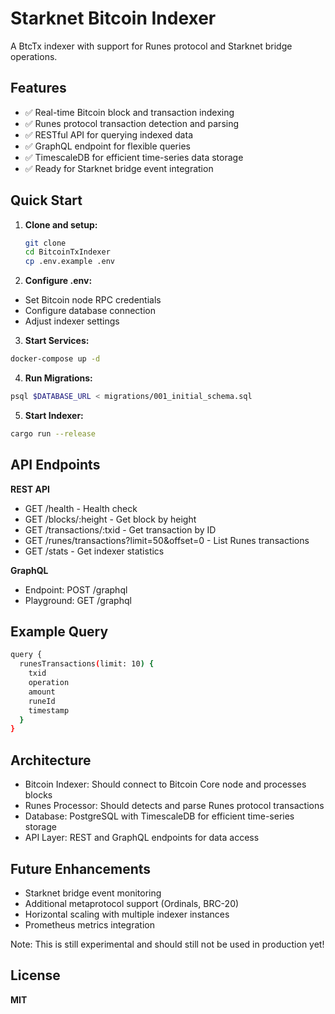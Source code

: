 # Starknet Bitcoin Indexer

A BtcTx indexer with support for Runes protocol and Starknet bridge operations.

## Features

- ✅ Real-time Bitcoin block and transaction indexing
- ✅ Runes protocol transaction detection and parsing
- ✅ RESTful API for querying indexed data
- ✅ GraphQL endpoint for flexible queries
- ✅ TimescaleDB for efficient time-series data storage
- ✅ Ready for Starknet bridge event integration

## Quick Start

1. **Clone and setup:**
   ```bash
   git clone
   cd BitcoinTxIndexer
   cp .env.example .env
   ```
2. **Configure .env:**
- Set Bitcoin node RPC credentials
- Configure database connection
- Adjust indexer settings

3. **Start Services:**
```bash
docker-compose up -d
```

4. **Run Migrations:**
```bash
psql $DATABASE_URL < migrations/001_initial_schema.sql
```

5. **Start Indexer:**
```bash
cargo run --release
```
## API Endpoints

**REST API**
- GET /health - Health check
- GET /blocks/:height - Get block by height
- GET /transactions/:txid - Get transaction by ID
- GET /runes/transactions?limit=50&offset=0 - List Runes transactions
- GET /stats - Get indexer statistics

**GraphQL**
- Endpoint: POST /graphql
- Playground: GET /graphql
## Example Query

```bash
query {
  runesTransactions(limit: 10) {
    txid
    operation
    amount
    runeId
    timestamp
  }
}
```
## Architecture

- Bitcoin Indexer: Should connect to Bitcoin Core node and processes blocks
- Runes Processor: Should detects and parse Runes protocol transactions
- Database: PostgreSQL with TimescaleDB for efficient time-series storage
- API Layer: REST and GraphQL endpoints for data access

## Future Enhancements

 - Starknet bridge event monitoring
 - Additional metaprotocol support (Ordinals, BRC-20)
 - Horizontal scaling with multiple indexer instances
 - Prometheus metrics integration

Note: This is still experimental and should still not be used in production yet!

## License

**MIT**
